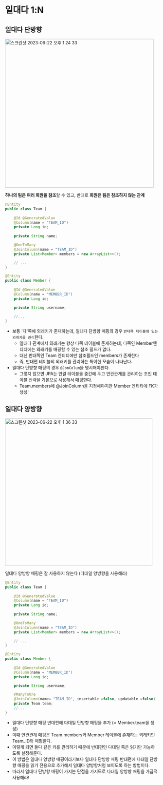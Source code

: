 # 일대다 1:N

## 일대다 단방향

<img width="488" alt="스크린샷 2023-06-22 오후 1 24 33" src="https://github.com/yaezzin/TIL/assets/97823928/4f79bbf0-ed42-4f64-928b-6146d2e41242">

**하나의 팀은 여러 회원을 참조**할 수 있고, 반대로 **회원은 팀은 참조하지 않는 관계**

```java
@Entity
public class Team {
    
    @Id @GeneratedValue
    @Column(name = "TEAM_ID")
    private Long id;
    
    private String name;

    @OneToMany
    @JoinColumn(name = "TEAM_ID")
    private List<Member> members = new ArrayList<>();

    // ...
}

@Entity
public class Member {
    
    @Id @GeneratedValue
    @Column(name = "MEMBER_ID")
    private Long id;

    private String username;
    
    //...
}
```

* 보통 '다'쪽에 외래키가 존재하는데, 일대다 단방향 매핑의 경우 ```반대쪽 테이블에 있는 외래키를 관리```한다.
  * 일대다 관계에서 외래키는 항상 다쪽 테이블에 존재하는데, 다쪽인 Member엔티티에는 외래키를 매핑할 수 있는 참조 필드가 없다.
  * 대신 반대쪽인 Team 엔티티에만 참조필드인 members가 존재한다
  * 즉, 반대편 테이블의 외래키를 관리하는 특이한 모습이 나타난다.
* 일대다 단방향 매핑의 경우 ```@JonColum```을 명시해야한다.
  * 그렇지 않으면 JPA는 연결 테이블을 중간에 두고 연관관계를 관리하는 조인 테이블 전략을 기본으로 사용해서 매핑한다.
  * Team.members에 @JoinColumn을 지정해야지만 Member 엔티티에 FK가 생성!

## 일대다 양방향

<img width="484" alt="스크린샷 2023-06-22 오후 1 36 33" src="https://github.com/yaezzin/TIL/assets/97823928/0e9248bd-78e2-4f0a-a2a9-58560616b988">

일대다 양방향 매핑은 잘 사용하지 않는다 (다대일 양방향을 사용해라)

```java
@Entity
public class Team {
    
    @Id @GeneratedValue
    @Column(name = "TEAM_ID")
    private Long id;
    
    private String name;

    @OneToMany
    @JoinColumn(name = "TEAM_ID")
    private List<Member> members = new ArrayList<>();

    // ...
}

@Entity
public class Member {
    
    @Id @GeneratedValue
    @Column(name = "MEMBER_ID")
    private Long id;

    private String username;

    @ManyToOne
    @JoinColumn(name= "TEAM_ID", insertable =false, updatable =false)
    private Team team;
    //...
}
```

* 일대다 단방향 매핑 반대편에 다대일 단방향 매핑을 추가 (= Member.team을 생성)
* 이때 연관관계 매핑은 Team.members와 Member 테이블에 존재하는 외래키인 Team_ID와 매핑한다.
* 이렇게 되면 둘다 같은 키를 관리하기 때문에 반대편인 다대일 쪽은 읽기만 가능하도록 설정해준다.
* 이 방법은 일대다 양방향 매핑이라기보다 일대다 단방향 매핑 반대편에 다대일 단방향 매핑을 읽기 전용으로 추가해서 일대다 양방향처럼 보이도록 하는 방법이다.
* 따라서 일대다 단방향 매핑이 가지는 단점을 가지므로 다대일 양방향 매핑을 가급적 사용해라!

